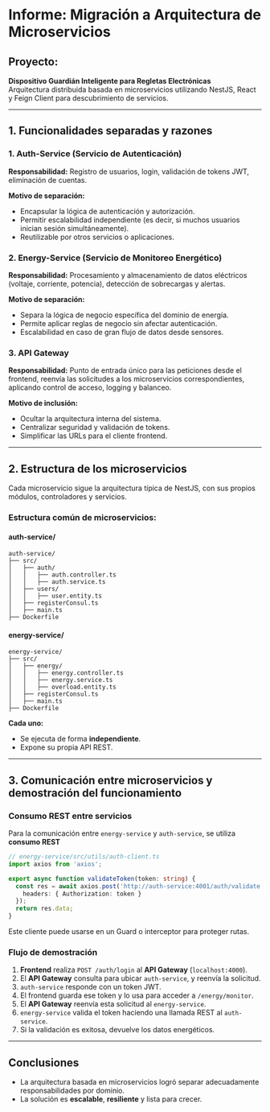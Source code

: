 
# Informe: Migración a Arquitectura de Microservicios

## Proyecto:  
**Dispositivo Guardián Inteligente para Regletas Electrónicas**  
Arquitectura distribuida basada en microservicios utilizando NestJS, React y Feign Client para descubrimiento de servicios.

---

## 1. Funcionalidades separadas y razones

### 1. Auth-Service (Servicio de Autenticación)
**Responsabilidad:** Registro de usuarios, login, validación de tokens JWT, eliminación de cuentas.

**Motivo de separación:**
- Encapsular la lógica de autenticación y autorización.
- Permitir escalabilidad independiente (es decir, si muchos usuarios inician sesión simultáneamente).
- Reutilizable por otros servicios o aplicaciones.

### 2. Energy-Service (Servicio de Monitoreo Energético)
**Responsabilidad:** Procesamiento y almacenamiento de datos eléctricos (voltaje, corriente, potencia), detección de sobrecargas y alertas.

**Motivo de separación:**
- Separa la lógica de negocio específica del dominio de energía.
- Permite aplicar reglas de negocio sin afectar autenticación.
- Escalabilidad en caso de gran flujo de datos desde sensores.

### 3. API Gateway
**Responsabilidad:** Punto de entrada único para las peticiones desde el frontend, reenvía las solicitudes a los microservicios correspondientes, aplicando control de acceso, logging y balanceo.

**Motivo de inclusión:**
- Ocultar la arquitectura interna del sistema.
- Centralizar seguridad y validación de tokens.
- Simplificar las URLs para el cliente frontend.

---

## 2. Estructura de los microservicios

Cada microservicio sigue la arquitectura típica de NestJS, con sus propios módulos, controladores y servicios.

### Estructura común de microservicios:

#### auth-service/
```
auth-service/
├── src/
│   ├── auth/
│   │   ├── auth.controller.ts
│   │   ├── auth.service.ts
│   ├── users/
│   │   ├── user.entity.ts
│   ├── registerConsul.ts
│   ├── main.ts
├── Dockerfile
```

#### energy-service/
```
energy-service/
├── src/
│   ├── energy/
│   │   ├── energy.controller.ts
│   │   ├── energy.service.ts
│   │   ├── overload.entity.ts
│   ├── registerConsul.ts
│   ├── main.ts
├── Dockerfile
```

**Cada uno:**
- Se ejecuta de forma **independiente**.
- Expone su propia API REST.

---

## 3. Comunicación entre microservicios y demostración del funcionamiento

### Consumo REST entre servicios

Para la comunicación entre `energy-service` y `auth-service`, se utiliza **consumo REST**

```ts
// energy-service/src/utils/auth-client.ts
import axios from 'axios';

export async function validateToken(token: string) {
  const res = await axios.post('http://auth-service:4001/auth/validate', {}, {
    headers: { Authorization: token }
  });
  return res.data;
}
```

Este cliente puede usarse en un Guard o interceptor para proteger rutas.

### Flujo de demostración

1. **Frontend** realiza `POST /auth/login` al **API Gateway** (`localhost:4000`).
2. El **API Gateway** consulta para ubicar `auth-service`, y reenvía la solicitud.
3. `auth-service` responde con un token JWT.
4. El frontend guarda ese token y lo usa para acceder a `/energy/monitor`.
5. El **API Gateway** reenvía esta solicitud al `energy-service`.
6. `energy-service` valida el token haciendo una llamada REST al `auth-service`.
7. Si la validación es exitosa, devuelve los datos energéticos.

---

## Conclusiones

- La arquitectura basada en microservicios logró separar adecuadamente responsabilidades por dominio.
- La solución es **escalable**, **resiliente** y lista para crecer.
